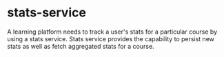 # stats-service
A learning platform needs to track a user's stats for a particular course by using a stats service. Stats service provides the capability to persist new stats as well as fetch aggregated stats for a course.